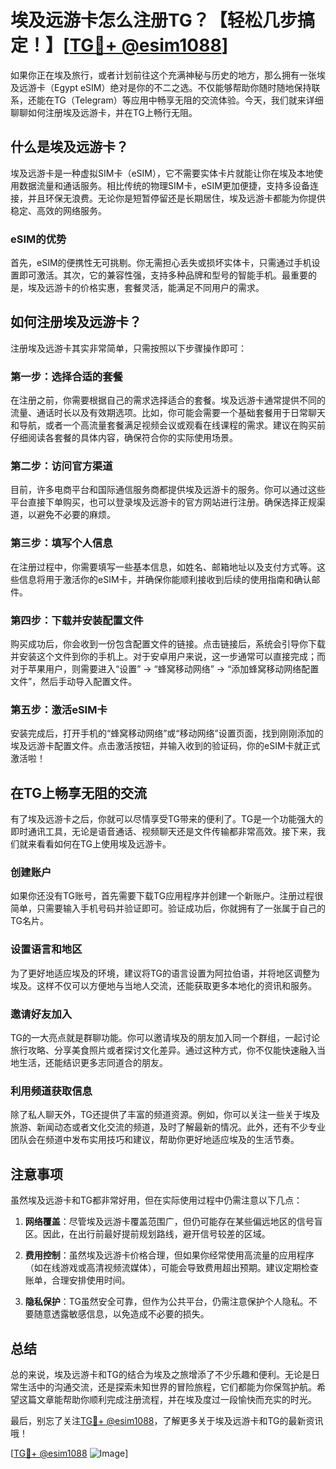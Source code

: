 # 埃及远游卡怎么注册TG？【轻松几步搞定！】[[TG💪+ @esim1088](https://t.me/s/esim1088)]

如果你正在埃及旅行，或者计划前往这个充满神秘与历史的地方，那么拥有一张埃及远游卡（Egypt eSIM）绝对是你的不二之选。不仅能够帮助你随时随地保持联系，还能在TG（Telegram）等应用中畅享无阻的交流体验。今天，我们就来详细聊聊如何注册埃及远游卡，并在TG上畅行无阻。

## 什么是埃及远游卡？

埃及远游卡是一种虚拟SIM卡（eSIM），它不需要实体卡片就能让你在埃及本地使用数据流量和通话服务。相比传统的物理SIM卡，eSIM更加便捷，支持多设备连接，并且环保无浪费。无论你是短暂停留还是长期居住，埃及远游卡都能为你提供稳定、高效的网络服务。

### eSIM的优势

首先，eSIM的便携性无可挑剔。你无需担心丢失或损坏实体卡，只需通过手机设置即可激活。其次，它的兼容性强，支持多种品牌和型号的智能手机。最重要的是，埃及远游卡的价格实惠，套餐灵活，能满足不同用户的需求。

## 如何注册埃及远游卡？

注册埃及远游卡其实非常简单，只需按照以下步骤操作即可：

### 第一步：选择合适的套餐

在注册之前，你需要根据自己的需求选择适合的套餐。埃及远游卡通常提供不同的流量、通话时长以及有效期选项。比如，你可能会需要一个基础套餐用于日常聊天和导航，或者一个高流量套餐满足视频会议或观看在线课程的需求。建议在购买前仔细阅读各套餐的具体内容，确保符合你的实际使用场景。

### 第二步：访问官方渠道

目前，许多电商平台和国际通信服务商都提供埃及远游卡的服务。你可以通过这些平台直接下单购买，也可以登录埃及远游卡的官方网站进行注册。确保选择正规渠道，以避免不必要的麻烦。

### 第三步：填写个人信息

在注册过程中，你需要填写一些基本信息，如姓名、邮箱地址以及支付方式等。这些信息将用于激活你的eSIM卡，并确保你能顺利接收到后续的使用指南和确认邮件。

### 第四步：下载并安装配置文件

购买成功后，你会收到一份包含配置文件的链接。点击链接后，系统会引导你下载并安装这个文件到你的手机上。对于安卓用户来说，这一步通常可以直接完成；而对于苹果用户，则需要进入“设置” -> “蜂窝移动网络” -> “添加蜂窝移动网络配置文件”，然后手动导入配置文件。

### 第五步：激活eSIM卡

安装完成后，打开手机的“蜂窝移动网络”或“移动网络”设置页面，找到刚刚添加的埃及远游卡配置文件。点击激活按钮，并输入收到的验证码，你的eSIM卡就正式激活啦！

## 在TG上畅享无阻的交流

有了埃及远游卡之后，你就可以尽情享受TG带来的便利了。TG是一个功能强大的即时通讯工具，无论是语音通话、视频聊天还是文件传输都非常高效。接下来，我们就来看看如何在TG上使用埃及远游卡。

### 创建账户

如果你还没有TG账号，首先需要下载TG应用程序并创建一个新账户。注册过程很简单，只需要输入手机号码并验证即可。验证成功后，你就拥有了一张属于自己的TG名片。

### 设置语言和地区

为了更好地适应埃及的环境，建议将TG的语言设置为阿拉伯语，并将地区调整为埃及。这样不仅可以方便地与当地人交流，还能获取更多本地化的资讯和服务。

### 邀请好友加入

TG的一大亮点就是群聊功能。你可以邀请埃及的朋友加入同一个群组，一起讨论旅行攻略、分享美食照片或者探讨文化差异。通过这种方式，你不仅能快速融入当地生活，还能结识更多志同道合的朋友。

### 利用频道获取信息

除了私人聊天外，TG还提供了丰富的频道资源。例如，你可以关注一些关于埃及旅游、新闻动态或者文化交流的频道，及时了解最新的情况。此外，还有不少专业团队会在频道中发布实用技巧和建议，帮助你更好地适应埃及的生活节奏。

## 注意事项

虽然埃及远游卡和TG都非常好用，但在实际使用过程中仍需注意以下几点：

1. **网络覆盖**：尽管埃及远游卡覆盖范围广，但仍可能存在某些偏远地区的信号盲区。因此，在出行前最好提前规划路线，避开信号较差的区域。
   
2. **费用控制**：虽然埃及远游卡价格合理，但如果你经常使用高流量的应用程序（如在线游戏或高清视频流媒体），可能会导致费用超出预期。建议定期检查账单，合理安排使用时间。

3. **隐私保护**：TG虽然安全可靠，但作为公共平台，仍需注意保护个人隐私。不要随意透露敏感信息，以免造成不必要的损失。

## 总结

总的来说，埃及远游卡和TG的结合为埃及之旅增添了不少乐趣和便利。无论是日常生活中的沟通交流，还是探索未知世界的冒险旅程，它们都能为你保驾护航。希望这篇文章能帮助你顺利完成注册流程，并在埃及度过一段愉快而充实的时光。

最后，别忘了关注[TG💪+ @esim1088](https://t.me/s/esim1088)，了解更多关于埃及远游卡和TG的最新资讯哦！

[[TG💪+ @esim1088](https://t.me/s/esim1088) ![Image](https://i.postimg.cc/4NQfJmqS/Snipaste-2025-05-13-00-14-12.png)]